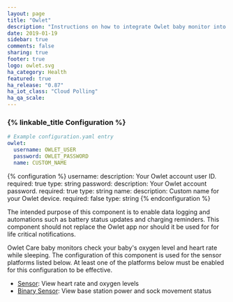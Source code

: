 ```yaml
---
layout: page
title: "Owlet"
description: "Instructions on how to integrate Owlet baby monitor into Home Assistant."
date: 2019-01-19
sidebar: true
comments: false
sharing: true
footer: true
logo: owlet.svg
ha_category: Health
featured: true
ha_release: "0.87"
ha_iot_class: "Cloud Polling"
ha_qa_scale:
---
```


### {% linkable_title Configuration %}

```yaml
# Example configuration.yaml entry
owlet:
  username: OWLET_USER
  password: OWLET_PASSWORD
  name: CUSTOM_NAME
```

{% configuration %}
username:
  description: Your Owlet account user ID.
  required: true
  type: string
password:
  description: Your Owlet account password.
  required: true
  type: string
name:
  description: Custom name for your Owlet device.
  required: false
  type: string
{% endconfiguration %}

<p class='warning'>
The intended purpose of this component is to enable data logging and automations
such as battery status updates and charging reminders.  This component should not
replace the Owlet app nor should it be used for for life critical notifications.
</p>

Owlet Care baby monitors check your baby's oxygen level and heart rate while
sleeping.  The configuration of this component is used for the sensor platforms
listed below. At least one of the platforms below must be enabled for this configuration
to be effective.

- [Sensor](/components/sensor.owlet): View heart rate and oxygen levels
- [Binary Sensor](/components/binary_sensor.owlet): View base station power and sock movement status

